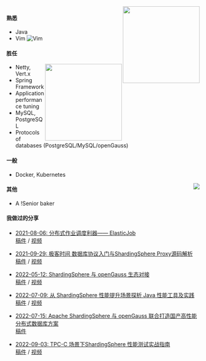 <a href="https://github.com/TeslaCN">
  <img align="right" height=200px src="https://github-readme-stats.vercel.app/api?username=TeslaCN&show_icons=true&count_private=true" />
</a>


#### 熟悉

- Java
- Vim ![Vim](https://www.vim.org/images/vim_on_fire.gif)

#### 胜任

<a href="https://github.com/TeslaCN">
  <img align="right" height=200px src="https://github-readme-stats.vercel.app/api/top-langs/?username=TeslaCN&layout=compact&langs_count=10&hide=html,javascript,css,freemarker" />
</a>

- Netty, Vert.x
- Spring Framework
- Application performance tuning
- MySQL, PostgreSQL
- Protocols of databases (PostgreSQL/MySQL/openGauss)



#### 一般

- Docker, Kubernetes

<a href="https://github.com/TeslaCN">
    <img align="right" src="https://profile-counter.glitch.me/TeslaCN/count.svg" />
</a>

#### 其他

- A !Senior baker

#### 我做过的分享

- [2021-08-06: 分布式作业调度利器—— ElasticJob](https://apachecon.com/acasia2021/zh/sessions/1044.html)  
  [稿件](https://wuweijie.oss-cn-shenzhen.aliyuncs.com/slides/20210806_ApacheCon_Asia_ElasticJob.pdf) / [视频](https://www.bilibili.com/video/BV1BQ4y127Fp/)

- [2021-09-29: 极客时间 数据库协议入门与ShardingSphere Proxy源码解析](https://wuweijie.oss-cn-shenzhen.aliyuncs.com/slides/20210929_Geekbang_ShardingSphere_poster.jpeg)  
  [稿件](https://wuweijie.oss-cn-shenzhen.aliyuncs.com/slides/20210929_Geekbang_ShardingSphere_Proxy.pdf) / [视频](https://www.bilibili.com/video/BV1YQ4y1B7z3/)

- [2022-05-12: ShardingSphere 与 openGauss 生态对接](https://wuweijie.oss-cn-shenzhen.aliyuncs.com/slides/20220512_ShardingSphere_openGauss_poster.jpg)  
  [稿件](https://wuweijie.oss-cn-shenzhen.aliyuncs.com/slides/20220512_ShardingSphere_openGauss.pdf) / [视频](https://www.bilibili.com/video/BV1ur4y1b7Nk/)

- [2022-07-09: 从 ShardingSphere 性能提升场景探析 Java 性能工具及实践](https://wuweijie.oss-cn-shenzhen.aliyuncs.com/slides/20220709_ShardingSphere_Java_performance_poster.jpg)  
  [稿件](https://wuweijie.oss-cn-shenzhen.aliyuncs.com/slides/20220709_ShardingSphere_Java_performance.pdf) / [视频](https://www.bilibili.com/video/BV1YU4y1q7Nq/)

- [2022-07-15: Apache ShardingSphere 与 openGauss 联合打造国产高性能分布式数据库方案](https://wuweijie.oss-cn-shenzhen.aliyuncs.com/slides/20220715_ShardingSphere_openGauss_TPC-C_poster.jpg)  
  [稿件](https://wuweijie.oss-cn-shenzhen.aliyuncs.com/slides/20220715_ShardingSphere_openGauss_TPC-C.pdf)  

- [2022-09-03: TPC-C 场景下ShardingSphere 性能测试实战指南](https://wuweijie.oss-cn-shenzhen.aliyuncs.com/slides/20220903_ShardingSphere_meetup_Beijing_poster.jpg)  
  [稿件](https://wuweijie.oss-cn-shenzhen.aliyuncs.com/slides/20220903_ShardingSphere_meetup_Beijing.pdf) / [视频](https://www.bilibili.com/video/BV15Y4y1M7Jb/)
